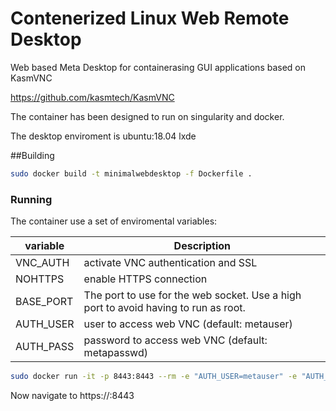 # Contenerized Linux Web Remote Desktop

Web based  Meta Desktop for containerasing GUI applications based on KasmVNC

https://github.com/kasmtech/KasmVNC

The container has been designed to run on singularity and docker.

The desktop enviroment is ubuntu:18.04 lxde

##Building

```sh
sudo docker build -t minimalwebdesktop -f Dockerfile .
```

### Running

The container use a set of enviromental variables:

| variable | Description |
| -------- | ----------- |
| VNC_AUTH | activate VNC authentication and SSL |
| NOHTTPS | enable HTTPS connection |
| BASE_PORT | The port to use for the web socket. Use a high port to avoid having to run as root. |
| AUTH_USER | user to access web VNC (default: metauser) |
| AUTH_PASS | password to access web VNC (default: metapasswd) |


```sh
sudo docker run -it -p 8443:8443 --rm -e "AUTH_USER=metauser" -e "AUTH_PASS=passwd123" -e "BASE_PORT=8443"  minimalwebdesktop
```

Now navigate to https://<ip-address>:8443

